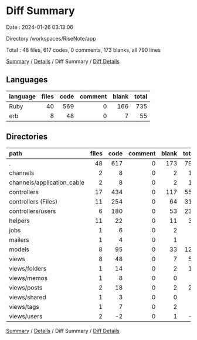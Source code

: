 # Diff Summary

Date : 2024-01-26 03:13:06

Directory /workspaces/RiseNote/app

Total : 48 files,  617 codes, 0 comments, 173 blanks, all 790 lines

[Summary](results.md) / [Details](details.md) / Diff Summary / [Diff Details](diff-details.md)

## Languages
| language | files | code | comment | blank | total |
| :--- | ---: | ---: | ---: | ---: | ---: |
| Ruby | 40 | 569 | 0 | 166 | 735 |
| erb | 8 | 48 | 0 | 7 | 55 |

## Directories
| path | files | code | comment | blank | total |
| :--- | ---: | ---: | ---: | ---: | ---: |
| . | 48 | 617 | 0 | 173 | 790 |
| channels | 2 | 8 | 0 | 2 | 10 |
| channels/application_cable | 2 | 8 | 0 | 2 | 10 |
| controllers | 17 | 434 | 0 | 117 | 551 |
| controllers (Files) | 11 | 254 | 0 | 64 | 318 |
| controllers/users | 6 | 180 | 0 | 53 | 233 |
| helpers | 11 | 22 | 0 | 11 | 33 |
| jobs | 1 | 6 | 0 | 2 | 8 |
| mailers | 1 | 4 | 0 | 1 | 5 |
| models | 8 | 95 | 0 | 33 | 128 |
| views | 8 | 48 | 0 | 7 | 55 |
| views/folders | 1 | 14 | 0 | 2 | 16 |
| views/memos | 1 | 8 | 0 | 0 | 8 |
| views/posts | 2 | 18 | 0 | 2 | 20 |
| views/shared | 1 | 3 | 0 | 0 | 3 |
| views/tags | 1 | 7 | 0 | 2 | 9 |
| views/users | 2 | -2 | 0 | 1 | -1 |

[Summary](results.md) / [Details](details.md) / Diff Summary / [Diff Details](diff-details.md)